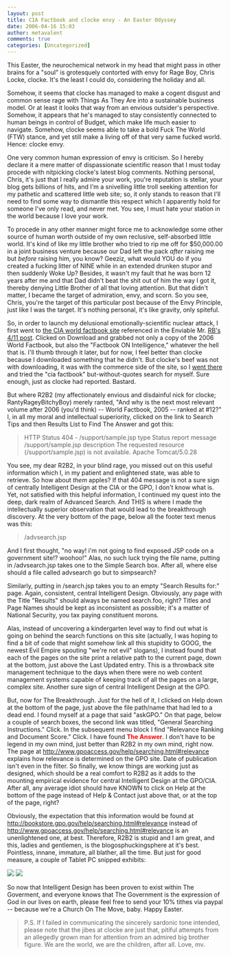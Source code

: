 ```yaml
---
layout: post
title: CIA Factbook and clocke envy - An Easter Odyssey
date: 2006-04-16 15:03
author: metavalent
comments: true
categories: [Uncategorized]
---
```

This Easter, the neurochemical network in my head that might pass in other brains for a "soul" is grotesquely contorted with envy for Rage Boy, Chris Locke, clocke.  It's the least I could do, considering the holiday and all.

Somehow, it seems that clocke has managed to make a cogent disgust and common sense rage with Things As They Are into a sustainable business model.  Or at least it looks that way from an envious outsider's perspective.  Somehow, it appears that he's managed to stay consistently connected to human beings in control of Budget, which make life much easier to navigate.  Somehow, clocke seems able to take a bold Fuck The World (FTW) stance, and yet still make a living off of that very same fucked world.  Hence: clocke envy.

One very common human expression of envy is criticism.  So I hereby declare it a mere matter of dispassionate scientific reason that I must today procede with nitpicking clocke's latest  blog comments.  Nothing personal, Chris, it's just that I really admire your work, you're reputation is stellar, your blog gets billions of hits, and I'm a snivelling little troll seeking attention for my pathetic and scattered little web site; so, it only stands to reason that I'll need to find some way to dismantle this respect which I apparently hold for someone I've only read, and never met.  You see, I must hate your station in the world because I love your work.

To procede in any other manner might force me to acknowledge some other source of human worth outside of my own reclusive, self-absorbed little world.  It's kind of like my little brother who tried to rip me off for $50,000.00 in a joint business venture because our Dad left the pack *after* raising me but *before* raising him, you know?  Geeziz, what would YOU do if you created a fucking litter of NINE while in an extended drunken stupor and then suddenly Woke Up?  Besides, it wasn't my fault that he was born 12 years after me and that Dad didn't beat the shit out of him the way I got it, thereby denying Little Brother of all that loving attention.  But that didn't matter, I became the target of admiration, envy, and scorn.  So you see, Chris, you're the target of this particular post because of the Envy Principle, just like I was the target.  It's nothing personal, it's like gravity, only spiteful.

So, in order to launch my delusional emotionally-scientific nuclear attack, I first went to <a href="http://www.cia.gov/cia/publications/factbook/index.html">the CIA world factbook site</a> referenced in the Enviable Mr. <a href="http://www.rageboy.com/2006/04/central-intelligence-also-oxymoron-so.html">RB's 4/11 post</a>. Clicked on Download and grabbed not only a copy of the 2006 World Factbook, but also the "Factbook ON Intelligence," whatever the hell that is.  I'll thumb through it later, but for now, I feel better than clocke because I downloaded something that he didn't.  But clocke's beef was not with downloading, it was with the commerce side of the site, so I <a href="http://bookstore.gpo.gov/">went there</a> and tried the "cia factbook" but-without-quotes search for myself.  Sure enough, just as clocke had reported.  Bastard.

But where R2B2 (my affectionately envious and disdainful nick for clocke; RantyRageyBitchyBoy) merely ranted, "And why is the next most relevant volume after 2006 (you'd think) -- World Factbook, 2005 -- ranked at #12?" I, in all my moral and intellectual superiority, clicked on the link to Search Tips and then Results List to Find The Answer and got this:<blockquote>
HTTP Status 404 - /support/sample.jsp
type Status report
message /support/sample.jsp
description The requested resource (/support/sample.jsp) is not available.
Apache Tomcat/5.0.28</blockquote>You see, my dear R2B2, in your blind rage, you missed out on this useful information which I, in my patient and enlightened state, was able to retrieve.  So how about <i>them</i> apples?  If that 404 message is not a sure sign of centrally Intelligent Design at the CIA or the GPO, I don't know what is.  Yet, not satisfied with this helpful information, I continued my quest into the deep, dark realm of Advanced Search.  And THIS is where I made the intellectually superior observation that would lead to the breakthrough discovery.  At the very bottom of the page, below all the footer text menus was this: <blockquote>/advsearch.jsp</blockquote>And I first thought, "no way!  i'm not going to find exposed JSP code on a government site!?  woohoo!"  Alas, no such luck trying the file name, putting in /advsearch.jsp takes one to the Simple Search box.  After all, where else should a file called advsearch go but to simpsearch?

Similarly, putting in /search.jsp takes you to an empty "Search Results for:" page.  Again, consistent, central Intelligent Design. Obviously, any page with the Title "Results" should always be named search.foo, right?  Titles and Page Names should be kept as inconsistent as possible; it's a matter of National Security, you tax paying constituent morons.

Alas, instead of uncovering a kindergarten level way to find out what is going on behind the search functions on this site (actually, I was hoping to find a bit of code that might somehow link all this stupidity to GOOG, the newest Evil Empire spouting "we're not evil" slogans), I instead found that each of the pages on the site print a relative path to the current page, down at the bottom, just above the Last Updated entry.  This is a throwback site management technique to the days when there were no web content management systems capable of keeping track of all the pages on a large, complex site.  Another sure sign of central Intelligent Design at the GPO.

But, now for The Breakthrough.  Just for the hell of it, I clicked on Help down at the bottom of the page, just above the file path/name that had led to a dead end. I found myself at a page that said "askGPO."  On that page, below a couple of search boxes, the second link was titled, "General Searching Instructions."  Click.  In the subsequent menu block I find "Relevance Ranking and Document Score."  Click.  I have found <b><font color="#FF0000">The Answer</font></b>.  I don't have to be legend in my own mind, just better than R2B2 in my own mind, right now.  The page at <a href="http://www.gpoaccess.gov/help/searching.html#relevance">http://www.gpoaccess.gov/help/searching.html#relevance</a> explains how relevance is determined on the GPO site.  Date of publication isn't even in the filter.  So finally, we know things are working just as designed, which should be a real comfort to R2B2 as it adds to the mounting empirical evidence for central Intelligent Design at the GPO/CIA.  After all, any average idiot should have KNOWN to click on Help at the bottom of the page instead of Help &amp; Contact just above that, or at the top of the page, right?  

Obviously, the expectation that this information would be found at http://bookstore.gpo.gov/help/searching.html#relevance instead of http://www.gpoaccess.gov/help/searching.html#relevance is an unenlightened one, at best.  Therefore, R2B2 is stupid and I am great, and this, ladies and gentlemen, is the blogosphuckingsphere at it's best.  Pointless, innane, immature, all blather, all the time.  But just for good measure, a couple of Tablet PC snipped exhibits:

<img src="http://awebcamdarkly.com/images/gpo.borked.menu.jpg" />

<img src="http://awebcamdarkly.com/images/gpo.borked.menu2.jpg" />

So now that Intelligent Design has been proven to exist within The Goverment, and everyone knows that The Government is the expression of God in our lives on earth, please feel free to send your 10% tithes via paypal -- because we're a Church On The Move, baby.  Happy Easter.

<blockquote>P.S. If I failed in communicating the sincerely sardonic tone intended, please note that the jibes at clocke are just that, pitiful attempts from an allegedly grown man for attention from an admired big brother figure.  We are the world, we are the children, after all.  Love, mv.</blockquote>
